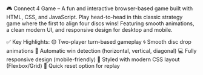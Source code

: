 🎮 Connect 4 Game – A fun and interactive browser-based game built with HTML, CSS, and JavaScript. Play head-to-head in this classic strategy game where the first to align four discs wins! Featuring smooth animations, a clean modern UI, and responsive design for desktop and mobile.

✅ Key Highlights:
🟡 Two-player turn-based gameplay
🌀 Smooth disc drop animations
🧠 Automatic win detection (horizontal, vertical, diagonal)
💻 Fully responsive design (mobile-friendly)
🎨 Styled with modern CSS layout (Flexbox/Grid)
🔁 Quick reset option for replay
